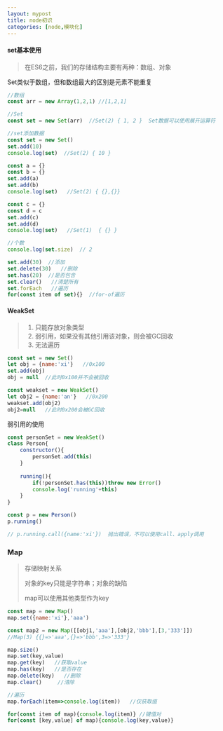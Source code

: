 ```yaml
---
layout: mypost
title: node初识
categories: [node,模块化]
---
```


#### set基本使用

> 在ES6之前，我们的存储结构主要有两种：数组、对象

Set类似于数组，但和数组最大的区别是元素不能重复

```js
//数组
const arr = new Array(1,2,1) //[1,2,1]

//Set
const set = new Set(arr)  //Set(2) { 1, 2 }  Set数据可以使用展开运算符
```

```js
//set添加数据
const set = new Set()
set.add(10)
console.log(set)  //Set(2) { 10 }

const a = {}
const b = {}
set.add(a)
set.add(b)
console.log(set)   //Set(2) { {},{}}

const c = {}
const d = c
set.add(c)
set.add(d)
console.log(set)   //Set(1)  { {} }
```

```js
//个数
console.log(set.size)  // 2

set.add(30)  //添加
set.delete(30)   //删除
set.has(20)  //是否包含
set.clear()   //清楚所有
set.forEach   //遍历
for(const item of set){}  //for-of遍历
```

 #### WeakSet

> 1.  只能存放对象类型
> 2. 弱引用，如果没有其他引用该对象，则会被GC回收
> 3. 无法遍历

```js
const set = new Set()
let obj = {name:'xi'}   //0x100
set.add(obj)
obj = null  //此时0x100并不会被回收

const weakset = new WeakSet()
let obj2 = {name:'an'}   //0x200
weakset.add(obj2)
obj2=null   //此时0x200会被GC回收
```

弱引用的使用

```js
const personSet = new WeakSet()
class Person{
    constructor(){
        personSet.add(this)
    }
    
    running(){
        if(!personSet.has(this))throw new Error()
        console.log('running'+this)
    }
}

const p = new Person()
p.running()

// p.running.call({name:'xi'})  抛出错误，不可以使用call、apply调用
```

### Map

> 存储映射关系
>
> 对象的key只能是字符串；对象的缺陷
>
> map可以使用其他类型作为key

```js
const map = new Map()
map.set({name:'xi'},'aaa')

const map2 = new Map([[obj1,'aaa'],[obj2,'bbb'],[3,'333']])
//Map(3) {{}=>'aaa',{}=>'bbb',3=>'333'}

map.size()
map.set(key,value)
map.get(key)   //获取value
map.has(key)   //是否存在
map.delete(key)   //删除
map.clear()     //清除

//遍历
map.forEach(item=>console.log(item))   //仅获取值

for(const item of map){console.log(item)} //键值对
for(const [key,value] of map){console.log(key,value)}
```
